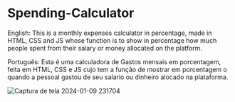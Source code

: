# Spending-Calculator

English: This is a monthly expenses calculator in percentage, made in HTML, CSS and JS whose function is to show in percentage how much people spent from their salary or money allocated on the platform.

Português: Esta é uma calculadora de Gastos mensais em porcentagem, feita em HTML, CSS e JS cujo tem a função de mostrar em porcentagem o quando a pessoal gastou de seu salario ou dinheiro alocado na plataforma.

![Captura de tela 2024-01-09 231704](https://github.com/SwordBr019/Spending-Calculator/assets/115375428/d1aba100-6adc-494f-9eb7-00ed097034a4)

